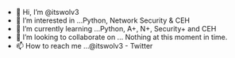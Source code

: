 - 👋 Hi, I’m @itswolv3
- 👀 I’m interested in ...Python, Network Security & CEH
- 🌱 I’m currently learning ...Python, A+, N+, Security+ and CEH
- 💞️ I’m looking to collaborate on ... Nothing at this moment in time.
- 📫 How to reach me ...@itswolv3 - Twitter

<!---
itswolv3/itswolv3 is a ✨ special ✨ repository because its `README.md` (this file) appears on your GitHub profile.
You can click the Preview link to take a look at your changes.
--->

